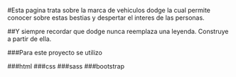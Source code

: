 #Esta pagina trata sobre la marca de vehiculos dodge la cual permite conocer sobre estas bestias y despertar el interes de las personas.

##Y siempre recordar que dodge nunca reemplaza una leyenda. Construye a partir de ella.

###Para este proyecto se utilizo

###html
###css
###sass
###bootstrap
